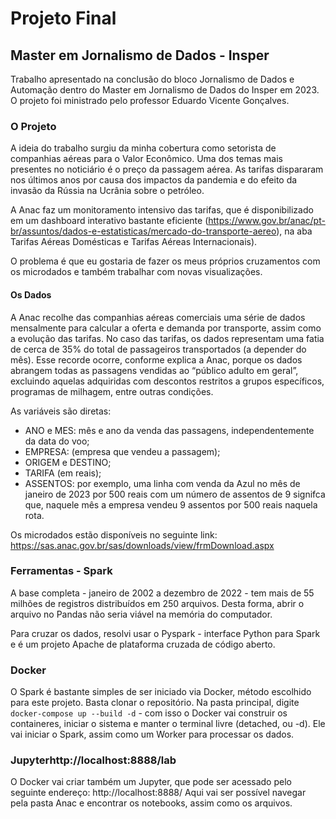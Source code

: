 # Projeto Final 
## Master em Jornalismo de Dados - Insper

Trabalho apresentado na conclusão do bloco Jornalismo de Dados e Automação dentro do Master em Jornalismo de Dados do Insper em 2023. O projeto foi ministrado pelo professor Eduardo Vicente Gonçalves.  

### O Projeto

A ideia do trabalho surgiu da minha cobertura como setorista de companhias aéreas para o Valor Econômico. Uma dos temas mais presentes no noticiário é o preço da passagem aérea. As tarifas dispararam nos últimos anos por causa dos impactos da pandemia e do efeito da invasão da Rússia na Ucrânia sobre o petróleo. 

A Anac faz um monitoramento intensivo das tarifas, que é disponibilizado em um dashboard interativo bastante eficiente (https://www.gov.br/anac/pt-br/assuntos/dados-e-estatisticas/mercado-do-transporte-aereo), na aba Tarifas Aéreas Domésticas e Tarifas Aéreas Internacionais).

O problema é que eu gostaria de fazer os meus próprios cruzamentos com os microdados e também trabalhar com novas visualizações. 

#### Os Dados

A Anac recolhe das companhias aéreas comerciais uma série de dados mensalmente para calcular a oferta e demanda por transporte, assim como a evolução das tarifas. No caso das tarifas, os dados representam uma fatia de cerca de 35% do total de passageiros transportados (a depender do mês). Esse recorde ocorre, conforme explica a Anac, porque os dados abrangem todas as passagens vendidas ao “público adulto em geral”, excluindo aquelas adquiridas com descontos restritos a grupos específicos, programas de milhagem, entre outras condições. 

As variáveis são diretas:
- ANO e MES: mês e ano da venda das passagens, independentemente da data do voo;
- EMPRESA: (empresa que vendeu a passagem);
- ORIGEM e DESTINO;
- TARIFA (em reais);
- ASSENTOS: por exemplo, uma linha com venda da Azul no mês de janeiro de 2023 por 500 reais com um número de assentos de 9 signifca que, naquele mês a empresa vendeu 9 assentos por 500 reais naquela rota. 

Os microdados estão disponíveis no seguinte link: https://sas.anac.gov.br/sas/downloads/view/frmDownload.aspx

### Ferramentas - Spark

A base completa - janeiro de 2002 a dezembro de 2022 - tem mais de 55 milhões de registros distribuídos em 250 arquivos. Desta forma, abrir o arquivo no Pandas não seria viável na memória do computador. 

Para cruzar os dados, resolvi usar o Pyspark - interface Python para Spark e é um projeto Apache de plataforma cruzada de código aberto. 

### Docker
O Spark é bastante simples de ser iniciado via Docker, método escolhido para este projeto. 
Basta clonar o repositório. Na pasta principal, digite `docker-compose up --build -d` - com isso o Docker vai construir os containeres, iniciar o sistema e manter o terminal livre (detached, ou -d). Ele vai iniciar o Spark, assim como um Worker para processar os dados. 

### Jupyterhttp://localhost:8888/lab
O Docker vai criar também um Jupyter, que pode ser acessado pelo seguinte endereço: http://localhost:8888/
Aqui vai ser possível navegar pela pasta Anac e encontrar os notebooks, assim como os arquivos. 